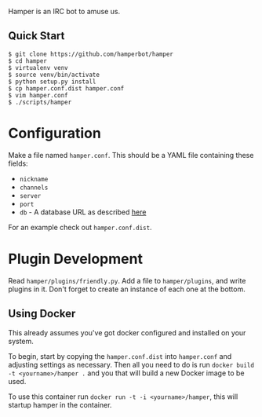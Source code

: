 Hamper is an IRC bot to amuse us.


Quick Start
-----------

```shell
$ git clone https://github.com/hamperbot/hamper
$ cd hamper
$ virtualenv venv
$ source venv/bin/activate
$ python setup.py install
$ cp hamper.conf.dist hamper.conf
$ vim hamper.conf
$ ./scripts/hamper
```


Configuration
=============
Make a file named `hamper.conf`. This should be a YAML file containing these
fields:

-   `nickname`
-   `channels`
-   `server`
-   `port`
-   `db` - A database URL as described [here][dburl]

For an example check out `hamper.conf.dist`.

[dburl]: http://www.sqlalchemy.org/docs/core/engines.html#sqlalchemy.create_engine

Plugin Development
==================
Read `hamper/plugins/friendly.py`. Add a file to `hamper/plugins`, and write
plugins in it. Don't forget to create an instance of each one at the bottom.


Using Docker
------------

This already assumes you've got docker configured and installed on your system.

To begin, start by copying the `hamper.conf.dist` into `hamper.conf` and adjusting
settings as necessary. Then all you need to do is run `docker build -t <yourname>/hamper .`
and you that will build a new Docker image to be used.

To use this container run `docker run -t -i <yourname>/hamper`, this will
startup hamper in the container.
